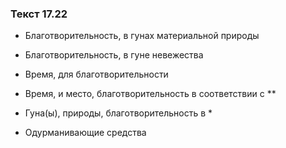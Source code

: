 ### Текст 17.22

- Благотворительность, в гунах материальной природы

- Благотворительность, в гуне невежества

- Время, для благотворительности

- Время, и место, благотворительность в соответствии с **

- Гуна(ы), природы, благотворительность в *

- Одурманивающие средства
	
